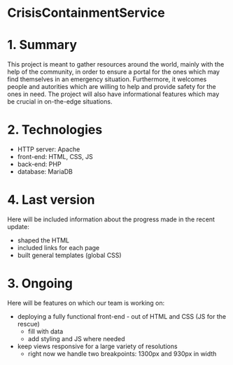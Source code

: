 # CrisisContainmentService

# 1. Summary
This project is meant to gather resources around the world, mainly with the help of the community, in order to ensure a portal
for the ones which may find themselves in an emergency situation. Furthermore, it welcomes people and autorities which are 
willing to help and provide safety for the ones in need. The project will also have informational features which may be crucial
in on-the-edge situations.

# 2. Technologies
  - HTTP server: Apache
  - front-end: HTML, CSS, JS
  - back-end: PHP
  - database: MariaDB
  
# 4. Last version
Here will be included information about the progress made in the recent update:
  - shaped the HTML
  - included links for each page
  - built general templates (global CSS)
  
# 3. Ongoing
Here will be features on which our team is working on:
  - deploying a fully functional front-end - out of HTML and CSS (JS for the rescue)
    - fill with data
    - add styling and JS where needed
  - keep views responsive for a large variety of resolutions
    - right now we handle two breakpoints: 1300px and 930px in width
